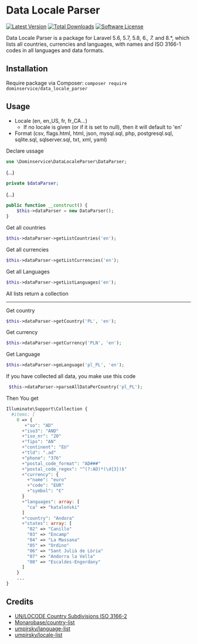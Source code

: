 # Data Locale Parser

[![Latest Version](https://img.shields.io/github/release/dominservice/data_locale_parser.svg?style=flat-square)](https://github.com/dominservice/data_locale_parser/releases)
[![Total Downloads](https://img.shields.io/packagist/dt/dominservice/data_locale_parser.svg?style=flat-square)](https://packagist.org/packages/dominservice/data_locale_parser)
[![Software License](https://img.shields.io/badge/license-MIT-brightgreen.svg?style=flat-square)](LICENSE)

Data Locale Parser is a package for Laravel 5.6, 5.7, 5.8, 6.*, 7.* and 8.*, which lists all countries, currencies and languages, with names and ISO 3166-1 codes in all languages and data formats.

## Installation

Require package via Composer: `composer require dominservice/data_locale_parser`

## Usage

- Locale (en, en_US, fr, fr_CA...)
    - If no locale is given (or if it is set to null), then it will default to 'en'
- Format (csv, flags.html, html, json, mysql.sql, php, postgresql.sql, sqlite.sql, sqlserver.sql, txt, xml, yaml)

Declare ussage
```php
use \Dominservice\DataLocaleParser\DataParser;
```
(...)
```php
private $dataParser;
```
(...)
```php
public function __construct() {
    $this->dataParser = new DataParser();
}
```
Get all countries
```php
$this->dataParser->getListCountries('en');
```
Get all currencies
```php
$this->dataParser->getListCurrencies('en');
```
Get all Languages
```php
$this->dataParser->getListLanguages('en');
```

All lists return a collection
___

Get country
```php
$this->dataParser->getCountry('PL', 'en');
```
Get currency
```php
$this->dataParser->getCurrency('PLN', 'en');
```
Get Language
```php
$this->dataParser->geLanguage('pl_PL', 'en');
```
If you have collected all data, you make use this code
```php
 $this->dataParser->parseAllDataPerCountry('pl_PL');
```
Then You get 
```php
Illuminate\Support\Collection {
  #items: [
    0 => {
       +"so": "AD"
      +"iso3": "AND"
      +"iso_nr": "20"
      +"fips": "AN"
      +"continent": "EU"
      +"tld": ".ad"
      +"phone": "376"
      +"postal_code_format": "AD###"
      +"postal_code_regex": "^(?:AD)*(\d{3})$"
      +"currency": {
        +"name": "euro"
        +"code": "EUR"
        +"symbol": "€"
      }
      +"languages": array: [
        "ca" => "kataloński"
      ]
      +"country": "Andora"
      +"states": array: [
        "02" => "Canillo"
        "03" => "Encamp"
        "04" => "La Massana"
        "05" => "Ordino"
        "06" => "Sant Julià de Lòria"
        "07" => "Andorra la Vella"
        "08" => "Escaldes-Engordany"
      ]
    }
    ...
}
```

## Credits

- [UN/LOCODE Country Subdivisions ISO 3166-2](https://unece.org/trade/uncefact/unlocode-country-subdivisions-iso-3166-2)
- [Monarobase/country-list](https://github.com/Monarobase/country-list)
- [umpirsky/language-list](https://github.com/umpirsky/language-list)
- [umpirsky/locale-list](https://github.com/umpirsky/locale-list)